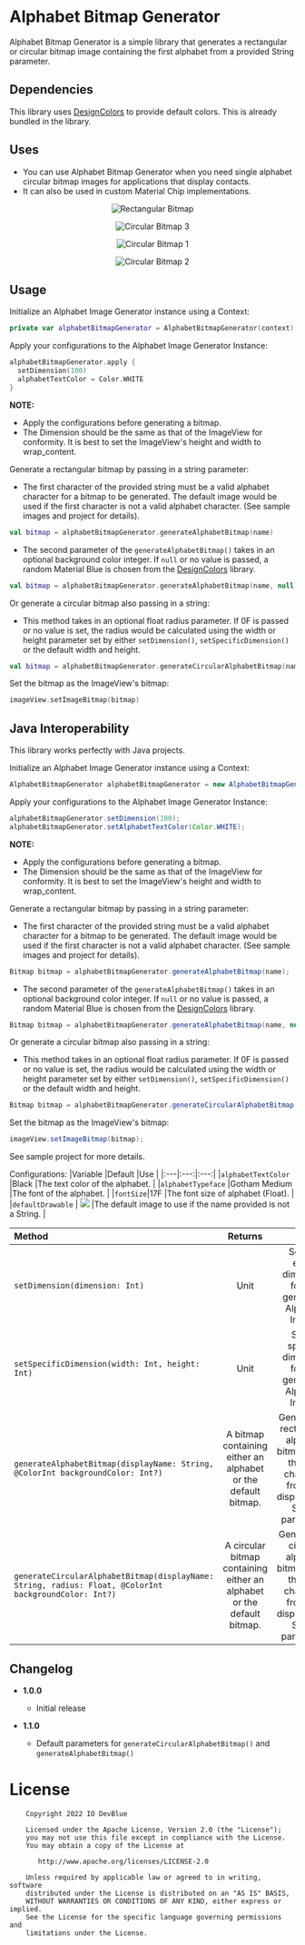 Alphabet Bitmap Generator
=========================

Alphabet Bitmap Generator is a simple library that generates a rectangular or circular bitmap image containing the first alphabet from a provided String parameter.

Dependencies
------------
This library uses [DesignColors](https://github.com/IODevBlue/DesignColors) to provide default colors. This is already bundled in the library.

Uses
----
- You can use Alphabet Bitmap Generator when you need single alphabet circular bitmap images for applications that display contacts.
- It can also be used in custom Material Chip implementations.

<p align="center"><img src="/art/square1.png" alt="Rectangular Bitmap"></p>
<p align="center"><img src="/art/circle (3).png" alt="Circular Bitmap 3"></p>
<p align="center"><img src="/art/circle (1).png" alt="Circular Bitmap 1"></p>
<p align="center"><img src="/art/circle (2).png" alt="Circular Bitmap 2"></p>

Usage
-----
Initialize an Alphabet Image Generator instance using a Context:
```KOTLIN
private var alphabetBitmapGenerator = AlphabetBitmapGenerator(context)
```

Apply your configurations to the Alphabet Image Generator Instance:
```KOTLIN
alphabetBitmapGenerator.apply {
  setDimension(100)
  alphabetTextColor = Color.WHITE
}
```
**NOTE:**
- Apply the configurations before generating a bitmap.
- The Dimension should be the same as that of the ImageView for conformity. It is best to set the ImageView's height and width to wrap_content.

Generate a rectangular bitmap by passing in a string parameter:
- The first character of the provided string must be a valid alphabet character for a bitmap to be generated. The default image would be used if the first character is not a valid alphabet character. (See sample images and project for details).
```KOTLIN
val bitmap = alphabetBitmapGenerator.generateAlphabetBitmap(name)
```
- The second parameter of the `generateAlphabetBitmap()` takes in an optional background color integer. If `null` or no value is passed, a random Material Blue is chosen from the [DesignColors](https://github.com/IODevBlue/DesignColors) library.
```KOTLIN
val bitmap = alphabetBitmapGenerator.generateAlphabetBitmap(name, null)
```

Or generate a circular bitmap also passing in a string:
- This method takes in an optional float radius parameter. If 0F is passed or no value is set, the radius would be calculated using the width or height parameter set by either `setDimension()`, `setSpecificDimension()` or the default width and height.
```KOTLIN
val bitmap = alphabetBitmapGenerator.generateCircularAlphabetBitmap(name, 0F, null)
```

Set the bitmap as the ImageView's bitmap:
```KOTLIN
imageView.setImageBitmap(bitmap)
```

Java Interoperability
---------------------
This library works perfectly with Java projects.

Initialize an Alphabet Image Generator instance using a Context:
```JAVA
AlphabetBitmapGenerator alphabetBitmapGenerator = new AlphabetBitmapGenerator(context);
```

Apply your configurations to the Alphabet Image Generator Instance:
```JAVA
alphabetBitmapGenerator.setDimension(100);
alphabetBitmapGenerator.setAlphabetTextColor(Color.WHITE);
```
**NOTE:**
- Apply the configurations before generating a bitmap.
- The Dimension should be the same as that of the ImageView for conformity. It is best to set the ImageView's height and width to wrap_content.

Generate a rectangular bitmap by passing in a string parameter:
- The first character of the provided string must be a valid alphabet character for a bitmap to be generated. The default image would be used if the first character is not a valid alphabet character. (See sample images and project for details).
```JAVA
Bitmap bitmap = alphabetBitmapGenerator.generateAlphabetBitmap(name);
```
- The second parameter of the `generateAlphabetBitmap()` takes in an optional background color integer. If `null` or no value is passed, a random Material Blue is chosen from the [DesignColors](https://github.com/IODevBlue/DesignColors) library.
```JAVA
Bitmap bitmap = alphabetBitmapGenerator.generateAlphabetBitmap(name, null);
```

Or generate a circular bitmap also passing in a string:
- This method takes in an optional float radius parameter. If 0F is passed or no value is set, the radius would be calculated using the width or height parameter set by either `setDimension()`, `setSpecificDimension()` or the default width and height.
```JAVA
Bitmap bitmap = alphabetBitmapGenerator.generateCircularAlphabetBitmap(name, 0F, null);
```

Set the bitmap as the ImageView's bitmap:
```JAVA
imageView.setImageBitmap(bitmap);
```

See sample project for more details.

Configurations:
|Variable |Default |Use |
|:---|:---:|:---:|
|`alphabetTextColor` |Black |The text color of the alphabet. |
|`alphabetTypeface` |Gotham Medium |The font of the alphabet. |
|`fontSize`|17F |The font size of alphabet (Float). |
|`defaultDrawable` | ![](/art/default_image.png) |The default image to use if the name provided is not a String. |

|Method |Returns |Use |
|:---|:---:|:---:|
|`setDimension(dimension: Int)` |Unit |Sets an equal dimension for the generated Alphabet Image. |
|`setSpecificDimension(width: Int, height: Int)` |Unit |Sets a specific dimension for the generated Alphabet Image. |
|`generateAlphabetBitmap(displayName: String, @ColorInt backgroundColor: Int?)` |A bitmap containing either an alphabet or the default bitmap. |Generates a rectangular alphabet bitmap using the first character from the displayName String parameter. |
|`generateCircularAlphabetBitmap(displayName: String, radius: Float, @ColorInt backgroundColor: Int?)`|A circular bitmap containing either an alphabet or the default bitmap. |Generates a circular alphabet bitmap using the first character from the displayName String parameter. |

Changelog
---------
* **1.0.0**
    * Initial release

* **1.1.0**
    * Default parameters for `generateCircularAlphabetBitmap()` and `generateAlphabetBitmap()`

License
=======
```
    Copyright 2022 IO DevBlue

    Licensed under the Apache License, Version 2.0 (the "License");
    you may not use this file except in compliance with the License.
    You may obtain a copy of the License at

       http://www.apache.org/licenses/LICENSE-2.0

    Unless required by applicable law or agreed to in writing, software
    distributed under the License is distributed on an "AS IS" BASIS,
    WITHOUT WARRANTIES OR CONDITIONS OF ANY KIND, either express or implied.
    See the License for the specific language governing permissions and
    limitations under the License.
```
